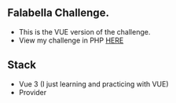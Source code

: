 ## Falabella Challenge.

- This is the VUE version of the challenge. 
- View my challenge in PHP <a href='https://github.com/juancastorino/FalabellaChallenge'>HERE</a>

## Stack

- Vue 3 (I just learning and practicing with VUE)
- Provider

